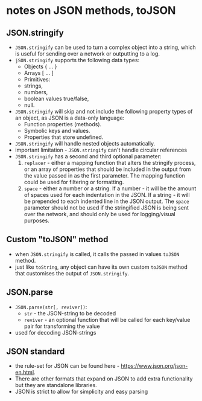 # notes on JSON methods, toJSON

## JSON.stringify

-   `JSON.stringify` can be used to turn a complex object into a string, which is useful for sending over a network or outputting to a log.
-   `jSON.stringify` supports the following data types:
    -   Objects { ... }
    -   Arrays [ ... ]
    -   Primitives:
    -   strings,
    -   numbers,
    -   boolean values true/false,
    -   null.
-   `JSON.stringify` will skip and not include the following property types of an object, as JSON is a data-only language:
    -   Function properties (methods).
    -   Symbolic keys and values.
    -   Properties that store undefined.
-   `JSON.stringify` will handle nested objects automatically.
-   important limitation - `JSON.stringify` can't handle circular references
-   `JSON.stringify` has a second and third optional parameter:
    1. `replacer` - either a mapping function that alters the stringify process, or an array of properties that should be included in the output from the value passed in as the first parameter. The mapping function could be used for filtering or formatting.
    2. `space` - either a number or a string. If a number - it will be the amount of spaces used for each indentation in the JSON. If a string - it will be prepended to each indented line in the JSON output. The `space` parameter should not be used if the stringified JSON is being sent over the network, and should only be used for logging/visual purposes.

## Custom "toJSON" method

-   when `JSON.stringify` is called, it calls the passed in values `toJSON` method.
-   just like `toString`, any object can have its own custom `toJSON` method that customises the output of `JSON.stringify`.

## JSON.parse

-   `JSON.parse(str[, reviver])`:
    -   `str` - the JSON-string to be decoded
    -   `reviver` - an optional function that will be called for each key/value pair for transforming the value
-   used for decoding JSON-strings

## JSON standard

-   the rule-set for JSON can be found here - https://www.json.org/json-en.html.
-   There are other formats that expand on JSON to add extra functionality but they are standalone libraries.
-   JSON is strict to allow for simplicity and easy parsing
